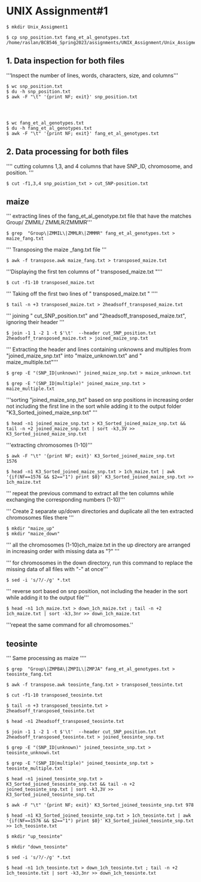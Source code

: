 # UNIX Assignment#1

```
$ mkdir Unix_Assigment1  

$ cp snp_position.txt fang_et_al_genotypes.txt /home/raslan/BCB546_Spring2023/assignments/UNIX_Assignment/Unix_Assigment1/
```
## 1. Data inspection for both files




'''Inspect the number of lines, words, characters, size, and columns'''
```
$ wc snp_position.txt
$ du -h snp_position.txt
$ awk -F "\t" '{print NF; exit}' snp_position.txt




$ wc fang_et_al_genotypes.txt
$ du -h fang_et_al_genotypes.txt
$ awk -F "\t" '{print NF; exit}' fang_et_al_genotypes.txt
```



## 2. Data processing for both files

'''' cutting columns 1,3, and 4 columns that have SNP_ID, chromosome, and position. '''
```
$ cut -f1,3,4 snp_poistion_txt > cut_SNP-position.txt 
```







## maize


''' extracting lines of the fang_et_al_genotype.txt file that have the matches Group/ ZMMIL/ ZMMLR/ZMMMR'''
```
$ grep  "Group\|ZMMIL\|ZMMLR\|ZMMMR" fang_et_al_genotypes.txt > maize_fang.txt 
```

''' Transposing the maize _fang.txt file '''

```
$ awk -f transpose.awk maize_fang.txt > transposed_maize.txt
```

'''Displaying the first ten columns of " transposed_maize.txt "'''
```
$ cut -f1-10 transposed_maize.txt
```
''' Taking off the first two lines of " transposed_maize.txt " ''''
```
$ tail -n +3 transposed_maize.txt > 2headsoff_transposed_maize.txt
```
''' joining " cut_SNP_position.txt" and "2headsoff_transposed_maize.txt", ignoring their header '''
 ```
$ join -1 1 -2 1 -t $'\t'  --header cut_SNP_position.txt 2headsoff_transposed_maize.txt > joined_maize_snp.txt
```
''' Extracting the header and lines containing unknowns and multiples from "joined_maize_snp.txt" into "maize_unknown.txt" and " maize_multiple.txt"'''

```
$ grep -E "(SNP_ID|unknown)" joined_maize_snp.txt > maize_unknown.txt 

$ grep -E "(SNP_ID|multiple)" joined_maize_snp.txt > maize_multiple.txt 
```



'''sorting "joined_maize_snp_txt" based on snp positions in increasing order not including the first line in the sort while adding it to the output folder "K3_Sorted_joined_maize_snp.txt" '''
```
$ head -n1 joined_maize_snp.txt > K3_Sorted_joined_maize_snp.txt && tail -n +2 joined_maize_snp.txt | sort -k3,3V >> K3_Sorted_joined_maize_snp.txt 
```
'''extracting chromosomes (1-10)'''
```
$ awk -F "\t" '{print NF; exit}' K3_Sorted_joined_maize_snp.txt                 1576

$ head -n1 K3_Sorted_joined_maize_snp.txt > 1ch_maize.txt | awk '{if(NF==1576 && $2=="1") print $0}' K3_Sorted_joined_maize_snp.txt >> 1ch_maize.txt
```
''' repeat the previous command to extract all the ten columns while exchanging the corresponding numbers (1-10)'''

''' Create 2 separate up/down directories and duplicate all the ten extracted chromosomes files there '''

``` 
$ mkdir "maize_up" 
$ mkdir "maize_down"
```

''' all the chromosomes  (1-10)ch_maize.txt in the up directory are arranged in increasing order with missing data as "?" '''

''' for chromosomes in the down directory, run this command to replace the missing data of all files with "-" at once''' 
```
$ sed -i 's/?/-/g' *.txt
```
''' reverse sort based on snp position, not including the header in the sort while adding it to the output file'''
```
$ head -n1 1ch_maize.txt > down_1ch_maize.txt ; tail -n +2 1ch_maize.txt | sort -k3,3nr >> down_1ch_maize.txt 
```
'''repeat the same command for all chromosomes.''






## teosinte 

''' Same processing as maize ''''
```
$ grep  "Group\|ZMPBA\|ZMPIL\|ZMPJA" fang_et_al_genotypes.txt > teosinte_fang.txt

$ awk -f transpose.awk teosinte_fang.txt > transposed_teosinte.txt

$ cut -f1-10 transposed_teosinte.txt

$ tail -n +3 transposed_teosinte.txt > 2headsoff_transposed_teosinte.txt

$ head -n1 2headsoff_transposed_teosinte.txt

$ join -1 1 -2 1 -t $'\t'  --header cut_SNP_position.txt 2headsoff_transposed_teosinte.txt > joined_teosinte_snp.txt

$ grep -E "(SNP_ID|unknown)" joined_teosinte_snp.txt > teosinte_unknown.txt

$ grep -E "(SNP_ID|multiple)" joined_teosinte_snp.txt > teosinte_multiple.txt

$ head -n1 joined_teosinte_snp.txt > K3_Sorted_joined_tesosinte_snp.txt && tail -n +2 joined_teosinte_snp.txt | sort -k3,3V >> K3_Sorted_joined_teosinte_snp.txt

$ awk -F "\t" '{print NF; exit}' K3_Sorted_joined_teosinte_snp.txt 978

$ head -n1 K3_Sorted_joined_teosinte_snp.txt > 1ch_teosinte.txt | awk '{if(NF==1576 && $2=="1") print $0}' K3_Sorted_joined_teosinte_snp.txt >> 1ch_teosinte.txt

$ mkdir "up_teosinte"

$ mkdir "down_teosinte" 

$ sed -i 's/?/-/g' *.txt

$ head -n1 1ch_teosinte.txt > down_1ch_teosinte.txt ; tail -n +2 1ch_teosinte.txt | sort -k3,3nr >> down_1ch_teosinte.txt
```





